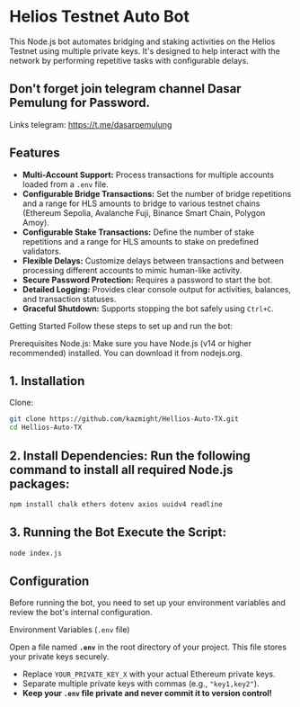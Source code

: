 # Helios Testnet Auto Bot

This Node.js bot automates bridging and staking activities on the Helios Testnet using multiple private keys. It's designed to help interact with the network by performing repetitive tasks with configurable delays.

## Don't forget join telegram channel Dasar Pemulung for Password.
Links telegram: https://t.me/dasarpemulung

## Features

* **Multi-Account Support:** Process transactions for multiple accounts loaded from a `.env` file.
* **Configurable Bridge Transactions:** Set the number of bridge repetitions and a range for HLS amounts to bridge to various testnet chains (Ethereum Sepolia, Avalanche Fuji, Binance Smart Chain, Polygon Amoy).
* **Configurable Stake Transactions:** Define the number of stake repetitions and a range for HLS amounts to stake on predefined validators.
* **Flexible Delays:** Customize delays between transactions and between processing different accounts to mimic human-like activity.
* **Secure Password Protection:** Requires a password to start the bot.
* **Detailed Logging:** Provides clear console output for activities, balances, and transaction statuses.
* **Graceful Shutdown:** Supports stopping the bot safely using `Ctrl+C`.

Getting Started
Follow these steps to set up and run the bot:

Prerequisites
Node.js: Make sure you have Node.js (v14 or higher recommended) installed. You can download it from nodejs.org.

## 1. Installation
Clone:
```Bash
git clone https://github.com/kazmight/Hellios-Auto-TX.git
cd Hellios-Auto-TX
```

## 2. Install Dependencies: Run the following command to install all required Node.js packages:
```Bash
npm install chalk ethers dotenv axios uuidv4 readline
```

## 3. Running the Bot Execute the Script: 
```Bash
node index.js
```
## Configuration

Before running the bot, you need to set up your environment variables and review the bot's internal configuration.

Environment Variables (`.env` file)

Open a file named **`.env`** in the root directory of your project. This file stores your private keys securely.

* Replace `YOUR_PRIVATE_KEY_X` with your actual Ethereum private keys.
* Separate multiple private keys with commas (e.g., `"key1,key2"`).
* **Keep your `.env` file private and never commit it to version control!**
